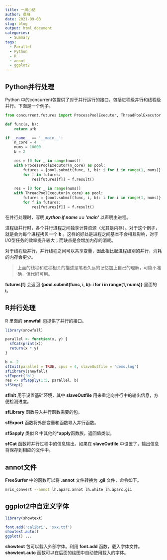 ```yaml
---
title: 一周小结
author: 桑峰
date: 2021-09-03
slug: blog
output: html_document
categories:
  - Summary
tags:
  - Parallel
  - Python
  - R
  - annot
  - ggplot2
---
```


## Python并行处理

Python 中的concurrent包提供了对于并行运行的接口，包括进程级并行和线程级并行。下面是一个例子。

```python
from concurrent.futures import ProcessPoolExecutor, ThreadPoolExecutor

def func(a, b):
    return a*b

if __name__ == '__main__':
    n_core = 4
    nums = 10000
    b = 2

    res = [0 for _ in range(nums)]
    with ProcessPoolExecutor(n_core) as pool:
        futures = {pool.submit(func, i, b): i for i in range(1, nums)}
        for f in futures:
            res[futures[f]] = f.result()
    
    res = [0 for _ in range(nums)]
    with ThreadPoolExecutor(n_core) as pool:
        futures = {pool.submit(func, i, b): i for i in range(1, nums)}
        for f in futures:
            res[futures[f]] = f.result()
```

在并行处理时，写明 ***python if __name__ == '__main__'*** 以声明主进程。

进程级并行时，各个并行进程之间独享计算资源（尤其是内存）。对于这个例子，就是会为每个进程拷贝一个 **b** 。这样的好处是进程之间基本不会相互影响，对于I/O型任务的效率提升较大；而缺点是会增加内存的消耗。

对于线程级并行，并行线程之间可以共享变量，因此相比起进程级别的并行，消耗的内存会更少。

> 上面的线程和进程相关的描述是笔者久远的记忆加上自己的理解，可能不准确，但代码可用。

**futures[f]** 会返回 **{pool.submit(func, i, b): i for i in range(1, nums)}** 里面的 **i**。

## R并行处理

R 里面的 **snowfall** 包提供了并行的接口。

```r
library(snowfall)

parallel <- function(x, y) {
  sfCat(print(x))
  return(x * y)
}

b <- 2
sfInit(parallel = TRUE, cpus = 4, slaveOutfile = 'demo.log')
sfLibrary(snowfall)
sfExport('b')
res <- sfSapply(1:5, parallel, b)
sfStop()
```

**sfInit** 用于设置基础环境，其中 **slaveOutfile** 用来重定向并行中的输出信息，方便检测进度。

**sfLibrary** 函数导入并行函数需要的包。

**sfExport** 函数将外部变量和函数导入并行函数。

**sfSapply** 类似 R 中其他的***apply**函数族，返回值类似。

**sfCat** 函数将并行过程中的信息输出。如果在 **slaveOutfile** 中设置了，输出信息将保存到相应的文件中。

## annot文件

**FreeSurfer** 中的函数可以将 **.annot** 文件转换为 **.gii** 文件，命令如下。

```bash
mris_convert --annot lh.aparc.annot lh.white lh.aparc.gii
```

## ggplot2中自定义字体

```r
library(showtext)

font.add('calibri', 'xxx.ttf')
showtext.auto()
ggplot() ...
```

**showtext** 包可以载入外部字体。利用 **font.add** 函数，载入字体文件。**showtext.auto** 函数可以在后面的绘图中自动使用载入的字体。

